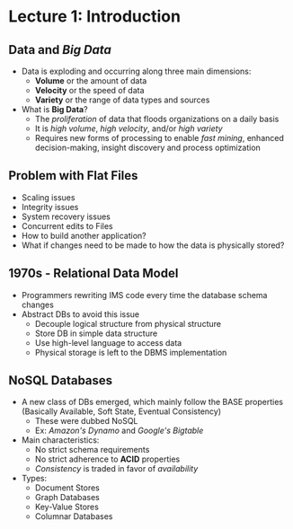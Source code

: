 # Lecture 1: Introduction

## Data and *Big Data*

- Data is exploding and occurring along three main dimensions:
  - **Volume** or the amount of data
  - **Velocity** or the speed of data
  - **Variety** or the range of data types and sources
- What is **Big Data**?
  - The *proliferation* of data that floods organizations on a daily basis
  - It is *high volume*, *high velocity*, and/or *high variety*
  - Requires new forms of processing to enable *fast mining*, enhanced decision-making, insight discovery and process optimization

## Problem with Flat Files

- Scaling issues
- Integrity issues
- System recovery issues
- Concurrent edits to Files
- How to build another application?
- What if changes need to be made to how the data is physically stored?

## 1970s - Relational Data Model

- Programmers rewriting IMS code every time the database schema changes
- Abstract DBs to avoid this issue
  - Decouple logical structure from physical structure
  - Store DB in simple data structure
  - Use high-level language to access data
  - Physical storage is left to the DBMS implementation

## NoSQL Databases

- A new class of DBs emerged, which mainly follow the BASE properties (Basically Available, Soft State, Eventual Consistency)
  - These were dubbed NoSQL
  - Ex: *Amazon's Dynamo* and *Google's Bigtable*
- Main characteristics:
  - No strict schema requirements
  - No strict adherence to **ACID** properties
  - *Consistency* is traded in favor of *availability*
- Types:
  - Document Stores
  - Graph Databases
  - Key-Value Stores
  - Columnar Databases

